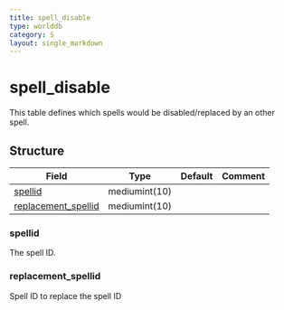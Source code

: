 ```yaml
---
title: spell_disable
type: worlddb
category: S
layout: single_markdown
---
```


# spell_disable
This table defines which spells would be disabled/replaced by an other spell. 

## Structure

Field                                                                                               | Type          | Default | Comment
--------------------------------------------------------------------------------------------------- | ------------- | ------- | -------
[spellid](#spellid)                         | mediumint(10) |         |        
[replacement_spellid](#replacement_spellid) | mediumint(10) |         |        

### spellid

The spell ID.

### replacement_spellid

Spell ID to replace the spell ID